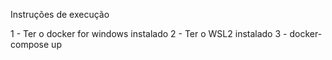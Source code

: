 Instruções de execução

1 - Ter o docker for windows instalado
2 - Ter o WSL2 instalado
3 - docker-compose up
